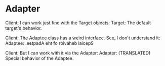 # Adapter
Client: I can work just fine with the Target objects:
Target: The default target's behavior.

Client: The Adaptee class has a weird interface. See, I don't understand it:
Adaptee: .eetpadA eht fo roivaheb laicepS

Client: But I can work with it via the Adapter:
Adapter: (TRANSLATED) Special behavior of the Adaptee.
